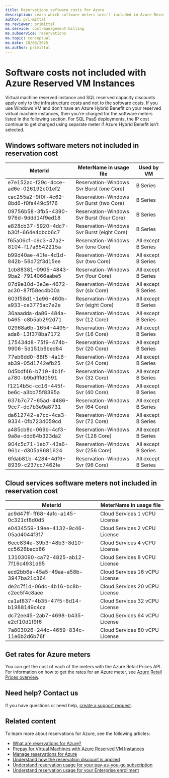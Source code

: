 ```yaml
---
title: Reservations software costs for Azure
description: Learn which software meters aren't included in Azure Reserved virtual machine (VM) Instance costs.
author: pri-mittal
ms.reviewer: primittal
ms.service: cost-management-billing
ms.subservice: reservations
ms.topic: conceptual
ms.date: 10/08/2025
ms.author: primittal
---
```


# Software costs not included with Azure Reserved VM Instances

Virtual machine reserved instance and SQL reserved capacity discounts apply only to the infrastructure costs and not to the software costs. If you use Windows VM and don't have an Azure Hybrid Benefit on your reserved virtual machine instances, then you're charged for the software meters listed in the following section. For SQL PaaS deployments, the IP cost continue to get charged using separate meter if Azure Hybrid Benefit isn't selected.

## Windows software meters not included in reservation cost

| MeterId | MeterName in usage file | Used by VM |
| ------- | ------------------------| --- |
| e7e152ac-f29c-4cce-ad6e-026192c01ef2 | Reservation-Windows Svr Burst (one Core) | B Series |
| cac255a2-9f0f-4c62-8bd6-f0fa449c5f76 | Reservation-Windows Svr Burst (two Core) | B Series |
| 09756b58-3fb5-4390-976d-9ddd14f9ed18 | Reservation-Windows Svr Burst (four Core) | B Series |
| e828cb37-5920-4dc7-b30f-664e4dbcb6c7 | Reservation-Windows Svr Burst (eight Core) | B Series |
| f65a06cf-c9c3-47a2-8104-f17a8542215a | Reservation-Windows Svr (one Core) | All except B Series |
| b99d40ae-41fe-4d1d-842b-56d72f3d15ee | Reservation-Windows Svr (two Core) | All except B Series |
| 1cb88381-0905-4843-9ba2-7914066aabe5 | Reservation-Windows Svr (four Core) | All except B Series |
| 07d9e10d-3e3e-4672-ac30-87f58ec4b00a | Reservation-Windows Svr (six Core) | All except B Series |
| 603f58d1-1e96-460b-a933-ce3775ac7e2e | Reservation-Windows Svr (eight Core) | All except B Series |
| 36aaadda-da86-484a-b465-c8b5ab292d71 | Reservation-Windows Svr (12 Core) | All except B Series |
| 02968a6b-1654-4495-ada6-13f378ba7172 | Reservation-Windows Svr (16 Core) | All except B Series |
| 175434d8-75f9-474b-9906-5d151b6bed84 | Reservation-Windows Svr (20 Core) | All except B Series |
| 77eb6dd0-88f5-4a16-ab39-05d1742efb25 | Reservation-Windows Svr (24 Core) | All except B Series |
| 0d5bdf46-b719-4b1f-a780-b9bdfffd0591 | Reservation-Windows Svr (32 Core) | All except B Series |
| f1214b5c-cc16-445f-be6c-a3bb75f8395a | Reservation-Windows Svr (40 Core) | All except B Series |
| 637b7c77-65ad-4486-9cc7-dc7b3e9a8731 | Reservation-Windows Svr (64 Core) | All except B Series |
| da612742-e7cc-4ca3-9334-0fb7234059cd | Reservation-Windows Svr (72 Core) | All except B Series |
| a485cb8c-069b-4cf3-9a8e-ddd84b323da2 | Reservation-Windows Svr (128 Core) | All except B Series |
| 904c5c71-1eb7-43a6-961c-d305a9681624 | Reservation-Windows Svr (256 Core) | All except B Series |
| 6fdab81b-4284-4df9-8939-c237cc7462fe | Reservation-Windows Svr (96 Core) | All except B Series |

## Cloud services software meters not included in reservation cost

| MeterId | MeterName in usage file |
| ------- | ------------------------|
|ac9d47ff-ff68-4afc-a145-0c321cf8d0d5|Cloud Services 1 vCPU License|
|e0434559-19ee-4132-9c46-05ad4044f3f7|Cloud Services 2 vCPU License|
|6ecc834e-39b3-48b3-8d10-cc5626bacb66|Cloud Services 4 vCPU License|
|13103090-ca72-4825-ab12-7f16c4931d95|Cloud Services 8 vCPU License|
|ecd2bb6e-45a5-49aa-a58b-3947ba21c364|Cloud Services 16 vCPU License|
|de2c7f1d-06dc-4b16-bc8b-c2ec5f4c8aee|Cloud Services 20 vCPU License|
|ca1af837-4b35-47f5-8d14-b1988149c4ca|Cloud Services 32 vCPU License|
|dc72ee45-2ab7-4698-b435-e2cf10d1f9f6|Cloud Services 64 vCPU License|
|7a803026-244c-4659-834c-11e6b2d6b76f|Cloud Services 80 vCPU License|

## Get rates for Azure meters

You can get the cost of each of the meters with the Azure Retail Prices API. For information on how to get the rates for an Azure meter, see [Azure Retail Prices overview](/rest/api/cost-management/retail-prices/azure-retail-prices).

## Need help? Contact us

If you have questions or need help,  [create a support request](https://go.microsoft.com/fwlink/?linkid=2083458).

## Related content

To learn more about reservations for Azure, see the following articles:

- [What are reservations for Azure?](save-compute-costs-reservations.md)
- [Prepay for Virtual Machines with Azure Reserved VM Instances](/azure/virtual-machines/prepay-reserved-vm-instances)
- [Manage reservations for Azure](manage-reserved-vm-instance.md)
- [Understand how the reservation discount is applied](../manage/understand-vm-reservation-charges.md)
- [Understand reservation usage for your pay-as-you-go subscription](understand-reserved-instance-usage.md)
- [Understand reservation usage for your Enterprise enrollment](understand-reserved-instance-usage-ea.md)
